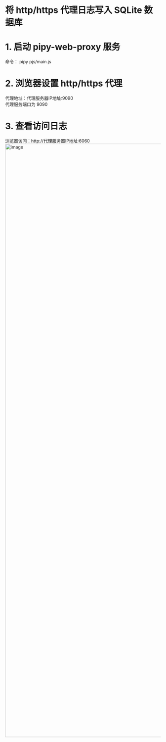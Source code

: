 # 将 http/https 代理日志写入 SQLite 数据库    
# 1. 启动 pipy-web-proxy 服务  
命令： pipy pjs/main.js
# 2. 浏览器设置 http/https 代理  
代理地址：代理服务器IP地址:9090  
代理服务端口为 9090  
# 3. 查看访问日志  
浏览器访问：http://代理服务器IP地址:6060  
<img width="1918" alt="image" src="https://github.com/wanpf/pipy-web-proxy/assets/2276200/7fefd538-d6f4-4e3c-bd93-b84ab354ab9a">  
